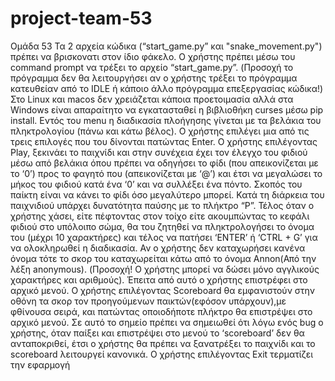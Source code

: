 # project-team-53
Ομάδα 53
Τα 2 αρχεία κώδικα (“start_game.py” και "snake_movement.py") πρέπει να βρισκονατι στον ίδιο φάκελο.
Ο χρήστης πρέπει μέσω του command prompt να τρέξει το αρχείο “start_game.py”.
(Προσοχή το πρόγραμμα δεν θα λειτουργήσει αν ο χρήστης τρέξει το πρόγραμμα κατευθείαν από το IDLE ή κάποιο άλλο πρόγραμμα επεξεργασίας κώδικα!)
Στο Linux και macos δεν χρειάζεται κάποια προετοιμασία αλλά στα Windows είναι απαραίτητο να εγκατασταθεί η βιβλιοθήκη curses μέσω pip install.
Εντός του menu η διαδικασία πλοήγησης γίνεται με τα βελάκια του πληκτρολογίου (πάνω και κάτω βέλος). 
Ο χρήστης επιλέγει μια από τις τρεις επιλογές που του δίνονται πατώντας Enter.
Ο χρήστης επιλέγοντας Play, ξεκινάει το παιχνίδι και στην συνέχεια έχει τον έλεγχο του φιδιού μέσω
από βελάκια όπου πρέπει να οδηγήσει το φίδι (που απεικονίζεται με το ‘0’) προς το φαγητό που
(απεικονίζεται με ‘@’) και έτσι να μεγαλώσει το μήκος του φιδιού κατά ένα ‘0’ και να συλλέξει ένα
πόντο. Σκοπός του παίκτη είναι να κάνει το φίδι όσο μεγαλύτερο μπορεί. Κατά τη διάρκεια του
παιχνιδιού υπάρχει δυνατότητα παύσης με το πλήκτρο “P”. Τέλος όταν ο χρήστης χάσει, είτε
πέφτοντας στον τοίχο είτε ακουμπώντας το κεφάλι φιδιού στο υπόλοιπο σώμα, θα του ζητηθεί να
πληκτρολογήσει το όνομα του (μέχρι 10 χαρακτήρες) και τέλος να πατήσει ‘ENTER’ ή ‘CTRL + G’ για
να ολοκληρωθεί η διαδικασία. Αν ο χρήστης δεν καταχωρήσει κανένα όνομα τότε το σκορ του καταχωρείται κάτω από το όνομα Annon(Από την λέξη anonymous).
(Προσοχή! Ο χρήστης μπορεί να δώσει μόνο αγγλικούς χαρακτήρες και αριθμούς). Έπειτα από αυτό
ο χρήστης επιστρέφει στο αρχικό μενού.
Ο χρήστης επιλέγοντας Scoreboard θα εμφανιστούν στην οθόνη τα σκορ τον προηγούμενων
παικτών(εφόσον υπάρχουν),με φθίνουσα σειρά, και πατώντας οποιοδήποτε πλήκτρο θα επιστρέψει
στο αρχικό μενού.
Σε αυτό το σημείο πρέπει να σημειωθεί ότι λόγω ενός bug ο χρήστης, όταν παίξει και επιστρέψει στο
μενού το ‘scoreboard’ δεν θα ανταποκριθεί, έτσι ο χρήστης θα πρέπει να ξανατρέξει το παιχνίδι και
το scoreboard λειτουργεί κανονικά.
Ο χρήστης επιλέγοντας Exit τερματίζει την εφαρμογή
